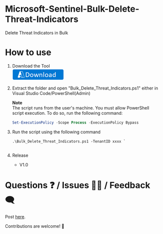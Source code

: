 # Microsoft-Sentinel-Bulk-Delete-Threat-Indicators
Delete Threat Indicators in Bulk

# How to use
1. Download the Tool  
   [![Download](./images/Download.png)](https://github.com/sreedharande/MS-Sentinel-Bulk-Delete-Threat-Indicators/archive/refs/heads/main.zip)

2. Extract the folder and open "Bulk_Delete_Threat_Indicators.ps1" either in Visual Studio Code/PowerShell(Admin)

   **Note**  
   The script runs from the user's machine. You must allow PowerShell script execution. To do so, run the following command:
   
   ```PowerShell
   Set-ExecutionPolicy -Scope Process -ExecutionPolicy Bypass  
   ```  

3. Run the script using the following command  
   ```  
   .\Bulk_Delete_Threat_Indicators.ps1 -TenantID xxxx `
                        
   ```
4. Release
	- V1.0
	
# Questions ❓ / Issues 🙋‍♂️ / Feedback 🗨
Post [here](https://github.com/sreedharande/MS-Sentinel-Bulk-Delete-Threat-Indicators/issues).

Contributions are welcome! 👏
